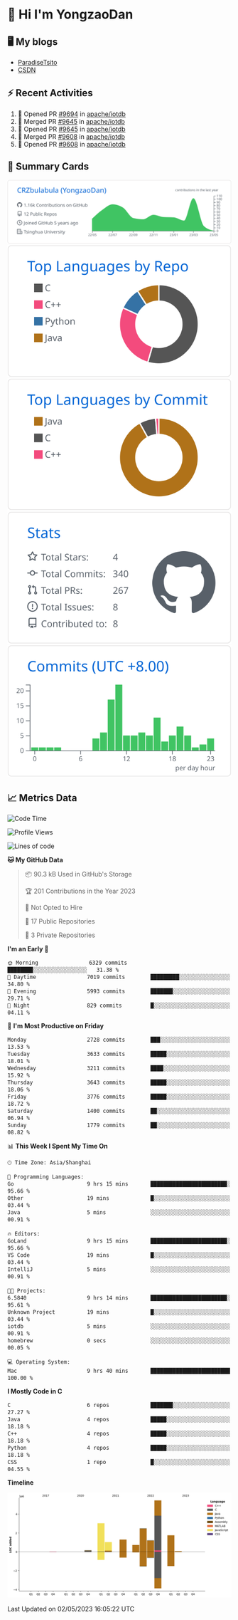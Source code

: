 # 👋 Hi I'm YongzaoDan

## 🖥 My blogs
  + [ParadiseTsito](https://www.paradisetsito.love/)
  + [CSDN](https://blog.csdn.net/CRZbulabula?type=blog)

## ⚡ Recent Activities
<!--START_SECTION:activity-->
1. 💪 Opened PR [#9694](https://github.com/apache/iotdb/pull/9694) in [apache/iotdb](https://github.com/apache/iotdb)
2. 🎉 Merged PR [#9645](https://github.com/apache/iotdb/pull/9645) in [apache/iotdb](https://github.com/apache/iotdb)
3. 💪 Opened PR [#9645](https://github.com/apache/iotdb/pull/9645) in [apache/iotdb](https://github.com/apache/iotdb)
4. 🎉 Merged PR [#9608](https://github.com/apache/iotdb/pull/9608) in [apache/iotdb](https://github.com/apache/iotdb)
5. 💪 Opened PR [#9608](https://github.com/apache/iotdb/pull/9608) in [apache/iotdb](https://github.com/apache/iotdb)
<!--END_SECTION:activity-->

## 🎑 Summary Cards

[![](https://raw.githubusercontent.com/CRZbulabula/CRZbulabula/main/profile-summary-card-output/github/0-profile-details.svg)](https://github.com/vn7n24fzkq/github-profile-summary-cards)
[![](https://raw.githubusercontent.com/CRZbulabula/CRZbulabula/main/profile-summary-card-output/github/1-repos-per-language.svg)](https://github.com/vn7n24fzkq/github-profile-summary-cards) [![](https://raw.githubusercontent.com/CRZbulabula/CRZbulabula/main/profile-summary-card-output/github/2-most-commit-language.svg)](https://github.com/vn7n24fzkq/github-profile-summary-cards)
[![](https://raw.githubusercontent.com/CRZbulabula/CRZbulabula/main/profile-summary-card-output/github/3-stats.svg)](https://github.com/vn7n24fzkq/github-profile-summary-cards) [![](https://raw.githubusercontent.com/CRZbulabula/CRZbulabula/main/profile-summary-card-output/github/4-productive-time.svg)](https://github.com/vn7n24fzkq/github-profile-summary-cards)

## 📈 Metrics Data

<!--START_SECTION:waka-->
![Code Time](http://img.shields.io/badge/Code%20Time-98%20hrs%2033%20mins-blue)

![Profile Views](http://img.shields.io/badge/Profile%20Views-0-blue)

![Lines of code](https://img.shields.io/badge/From%20Hello%20World%20I%27ve%20Written-17.2%20million%20lines%20of%20code-blue)

**🐱 My GitHub Data** 

> 📦 90.3 kB Used in GitHub's Storage 
 > 
> 🏆 201 Contributions in the Year 2023
 > 
> 🚫 Not Opted to Hire
 > 
> 📜 17 Public Repositories 
 > 
> 🔑 3 Private Repositories 
 > 
**I'm an Early 🐤** 

```text
🌞 Morning                6329 commits        ████████░░░░░░░░░░░░░░░░░   31.38 % 
🌆 Daytime                7019 commits        █████████░░░░░░░░░░░░░░░░   34.80 % 
🌃 Evening                5993 commits        ███████░░░░░░░░░░░░░░░░░░   29.71 % 
🌙 Night                  829 commits         █░░░░░░░░░░░░░░░░░░░░░░░░   04.11 % 
```
📅 **I'm Most Productive on Friday** 

```text
Monday                   2728 commits        ███░░░░░░░░░░░░░░░░░░░░░░   13.53 % 
Tuesday                  3633 commits        █████░░░░░░░░░░░░░░░░░░░░   18.01 % 
Wednesday                3211 commits        ████░░░░░░░░░░░░░░░░░░░░░   15.92 % 
Thursday                 3643 commits        █████░░░░░░░░░░░░░░░░░░░░   18.06 % 
Friday                   3776 commits        █████░░░░░░░░░░░░░░░░░░░░   18.72 % 
Saturday                 1400 commits        ██░░░░░░░░░░░░░░░░░░░░░░░   06.94 % 
Sunday                   1779 commits        ██░░░░░░░░░░░░░░░░░░░░░░░   08.82 % 
```


📊 **This Week I Spent My Time On** 

```text
🕑︎ Time Zone: Asia/Shanghai

💬 Programming Languages: 
Go                       9 hrs 15 mins       ████████████████████████░   95.66 % 
Other                    19 mins             █░░░░░░░░░░░░░░░░░░░░░░░░   03.44 % 
Java                     5 mins              ░░░░░░░░░░░░░░░░░░░░░░░░░   00.91 % 

🔥 Editors: 
GoLand                   9 hrs 15 mins       ████████████████████████░   95.66 % 
VS Code                  19 mins             █░░░░░░░░░░░░░░░░░░░░░░░░   03.44 % 
IntelliJ                 5 mins              ░░░░░░░░░░░░░░░░░░░░░░░░░   00.91 % 

🐱‍💻 Projects: 
6.5840                   9 hrs 14 mins       ████████████████████████░   95.61 % 
Unknown Project          19 mins             █░░░░░░░░░░░░░░░░░░░░░░░░   03.44 % 
iotdb                    5 mins              ░░░░░░░░░░░░░░░░░░░░░░░░░   00.91 % 
homebrew                 0 secs              ░░░░░░░░░░░░░░░░░░░░░░░░░   00.05 % 

💻 Operating System: 
Mac                      9 hrs 40 mins       █████████████████████████   100.00 % 
```

**I Mostly Code in C** 

```text
C                        6 repos             ███████░░░░░░░░░░░░░░░░░░   27.27 % 
Java                     4 repos             █████░░░░░░░░░░░░░░░░░░░░   18.18 % 
C++                      4 repos             █████░░░░░░░░░░░░░░░░░░░░   18.18 % 
Python                   4 repos             █████░░░░░░░░░░░░░░░░░░░░   18.18 % 
CSS                      1 repo              █░░░░░░░░░░░░░░░░░░░░░░░░   04.55 % 
```



**Timeline**

![Lines of Code chart](https://raw.githubusercontent.com/CRZbulabula/CRZbulabula/main/assets/bar_graph.png)


 Last Updated on 02/05/2023 16:05:22 UTC
<!--END_SECTION:waka-->


